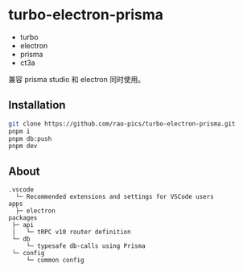 # turbo-electron-prisma

- turbo
- electron
- prisma
- ct3a

兼容 prisma studio 和 electron 同时使用。

## Installation

```sh
git clone https://github.com/rao-pics/turbo-electron-prisma.git
pnpm i
pnpm db:push
pnpm dev
```

## About

```
.vscode
  └─ Recommended extensions and settings for VSCode users
apps
  ├─ electron
packages
 ├─ api
 |   └─ tRPC v10 router definition
 └─ db
     └─ typesafe db-calls using Prisma
 └─ config
     └─ common config
```
